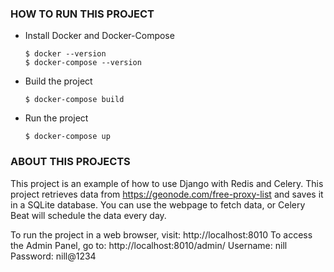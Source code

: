 ### HOW TO RUN THIS PROJECT


*   Install Docker and Docker-Compose
    ```
    $ docker --version
    $ docker-compose --version
    ```

*   Build the project
    ```
    $ docker-compose build
    ```

*   Run the project
    ```
    $ docker-compose up
    ```

### ABOUT THIS PROJECTS

This project is an example of how to use Django with Redis and Celery. This project retrieves data from https://geonode.com/free-proxy-list and saves it in a SQLite database. You can use the webpage to fetch data, or Celery Beat will schedule the data every day.

To run the project in a web browser, visit: http://localhost:8010
To access the Admin Panel, go to: http://localhost:8010/admin/
Username: nill
Password: nill@1234
